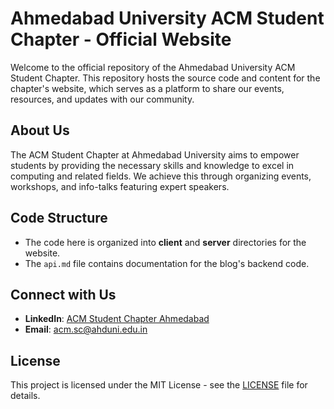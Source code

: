 # Ahmedabad University ACM Student Chapter - Official Website

Welcome to the official repository of the Ahmedabad University ACM Student Chapter. This repository hosts the source code and content for the chapter's website, which serves as a platform to share our events, resources, and updates with our community.

## About Us

The ACM Student Chapter at Ahmedabad University aims to empower students by providing the necessary skills and knowledge to excel in computing and related fields. We achieve this through organizing events, workshops, and info-talks featuring expert speakers.

## Code Structure

- The code here is organized into **client** and **server** directories for the website.
- The `api.md` file contains documentation for the blog's backend code.

## Connect with Us

- **LinkedIn**: [ACM Student Chapter Ahmedabad](https://www.linkedin.com/company/acm-student-chapter-au/)
- **Email**: [acm.sc@ahduni.edu.in](mailto:acm.sc@ahduni.edu.in)

## License

This project is licensed under the MIT License - see the [LICENSE](LICENSE) file for details.
